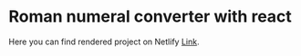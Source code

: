 # Roman numeral converter with react

Here you can find rendered project on Netlify [Link](http://roman-numeral-converter123.netlify.com/).

